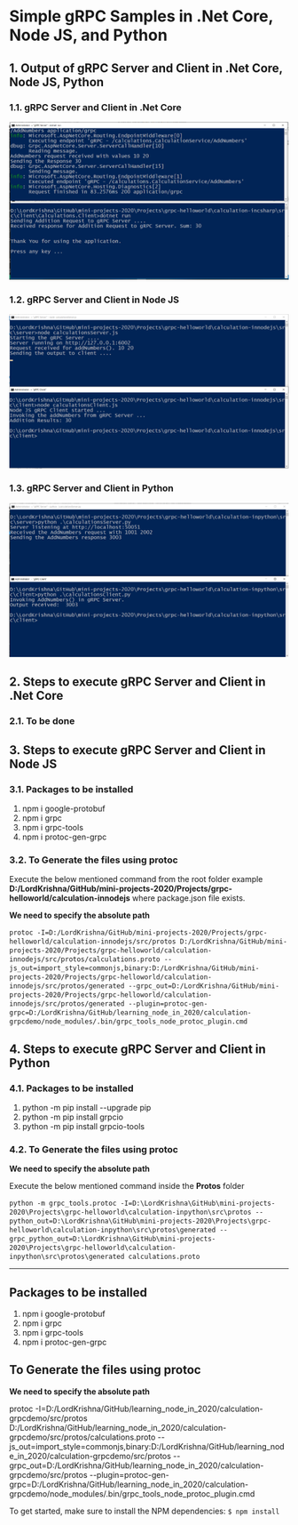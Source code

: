 # Simple gRPC Samples in .Net Core, Node JS, and Python

## 1. Output of gRPC Server and Client in .Net Core, Node JS, Python

### 1.1. gRPC Server and Client in .Net Core

![.Net Core Output|150x150](./Documentation/Images/gRPC_In_CSharp.PNG)

### 1.2. gRPC Server and Client in Node JS

![Node JS Output|150x150](./Documentation/Images/gRPC_In_NodeJS.PNG)

### 1.3. gRPC Server and Client in Python

![Python Output|150x150](./Documentation/Images/gRPC_In_Python.PNG)

## 2. Steps to execute gRPC Server and Client in .Net Core

### 2.1. To be done


## 3. Steps to execute gRPC Server and Client in Node JS

### 3.1. Packages to be installed

1. npm i google-protobuf
2. npm i grpc
3. npm i grpc-tools
4. npm i protoc-gen-grpc

### 3.2. To Generate the files using protoc

Execute the below mentioned command from the root folder example **D:/LordKrishna/GitHub/mini-projects-2020/Projects/grpc-helloworld/calculation-innodejs** where package.json file exists.

**We need to specify the absolute path**

```
protoc -I=D:/LordKrishna/GitHub/mini-projects-2020/Projects/grpc-helloworld/calculation-innodejs/src/protos D:/LordKrishna/GitHub/mini-projects-2020/Projects/grpc-helloworld/calculation-innodejs/src/protos/calculations.proto --js_out=import_style=commonjs,binary:D:/LordKrishna/GitHub/mini-projects-2020/Projects/grpc-helloworld/calculation-innodejs/src/protos/generated --grpc_out=D:/LordKrishna/GitHub/mini-projects-2020/Projects/grpc-helloworld/calculation-innodejs/src/protos/generated --plugin=protoc-gen-grpc=D:/LordKrishna/GitHub/learning_node_in_2020/calculation-grpcdemo/node_modules/.bin/grpc_tools_node_protoc_plugin.cmd
```


## 4. Steps to execute gRPC Server and Client in Python

### 4.1. Packages to be installed

1. python -m pip install --upgrade pip
2. python -m pip install grpcio
3. python -m pip install grpcio-tools

### 4.2. To Generate the files using protoc

**We need to specify the absolute path**

Execute the below mentioned command inside the **Protos** folder

```
python -m grpc_tools.protoc -I=D:\LordKrishna\GitHub\mini-projects-2020\Projects\grpc-helloworld\calculation-inpython\src\protos --python_out=D:\LordKrishna\GitHub\mini-projects-2020\Projects\grpc-helloworld\calculation-inpython\src\protos\generated --grpc_python_out=D:\LordKrishna\GitHub\mini-projects-2020\Projects\grpc-helloworld\calculation-inpython\src\protos\generated calculations.proto
```

*******************************************************************************************************************************

## Packages to be installed

1. npm i google-protobuf
2. npm i grpc
3. npm i grpc-tools
4. npm i protoc-gen-grpc


## To Generate the files using protoc

**We need to specify the absolute path**

protoc -I=D:/LordKrishna/GitHub/learning_node_in_2020/calculation-grpcdemo/src/protos D:/LordKrishna/GitHub/learning_node_in_2020/calculation-grpcdemo/src/protos/calculations.proto --js_out=import_style=commonjs,binary:D:/LordKrishna/GitHub/learning_node_in_2020/calculation-grpcdemo/src/protos --grpc_out=D:/LordKrishna/GitHub/learning_node_in_2020/calculation-grpcdemo/src/protos --plugin=protoc-gen-grpc=D:/LordKrishna/GitHub/learning_node_in_2020/calculation-grpcdemo/node_modules/.bin/grpc_tools_node_protoc_plugin.cmd

To get started, make sure to install the NPM dependencies:
`$ npm install`

